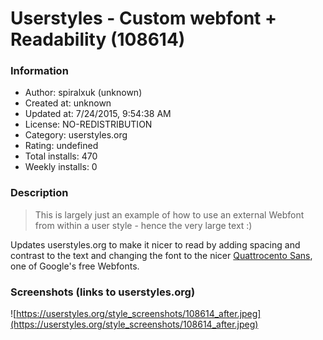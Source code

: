 # Userstyles - Custom webfont + Readability (108614)

### Information
- Author: spiralxuk (unknown)
- Created at: unknown
- Updated at: 7/24/2015, 9:54:38 AM
- License: NO-REDISTRIBUTION
- Category: userstyles.org
- Rating: undefined
- Total installs: 470
- Weekly installs: 0


### Description
<blockquote>This is largely just an example of how to use an external Webfont from within a user style - hence the very large text :)</blockquote>

Updates userstyles.org to make it nicer to read by adding spacing and contrast to the text and changing the font to the nicer <a href="http://www.google.com/fonts/specimen/Quattrocento+Sans">Quattrocento Sans</a>, one of Google's free Webfonts.


### Screenshots (links to userstyles.org)
![https://userstyles.org/style_screenshots/108614_after.jpeg](https://userstyles.org/style_screenshots/108614_after.jpeg)


